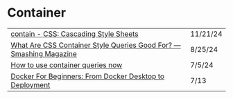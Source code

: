 # Container

|                                                                                                                                                                             |          |
| --------------------------------------------------------------------------------------------------------------------------------------------------------------------------- | -------- |
| [contain - CSS: Cascading Style Sheets](https://developer.mozilla.org/en-US/docs/Web/CSS/contain?ref=dailydev)                                                              | 11/21/24 |
| [What Are CSS Container Style Queries Good For? — Smashing Magazine](https://app.daily.dev/posts/what-are-css-container-style-queries-good-for-smashing-magazine-eg7s7fghe) | 8/25/24  |
| [How to use container queries now](https://web.dev/blog/how-to-use-container-queries-now?utm\_source=tldrwebdev)                                                            | 7/5/24   |
| [Docker For Beginners: From Docker Desktop to Deployment](https://www.youtube.com/watch?time\_continue=6\&v=i7ABlHngi1Q\&feature=emb\_title)                                | 7/13     |
